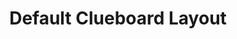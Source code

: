 ---
layout: layouts/keymapdb_entry.njk
OS: []
keymap_author: manofinterests
firmware: QMK
hasHomeRowMods: False
hasLetterOnThumb: False
hasVerticalCombos: False
thumb: http://i.imgur.com/7Capi8W.png
imageDate: idk
keyCount: 66
keyboard: Clueboard 66%
languages: ['English']
layerCount: 3
title: "Default Clueboard Layout"
split: False
stagger: row
summary: 
url: https://github.com/manofinterests/qmk_firmware/tree/master/keyboards/clueboard/66/keymaps/manofinterests
writeup: https://github.com/manofinterests/qmk_firmware/tree/master/keyboards/clueboard/66/keymaps/manofinterests/readme.md
---